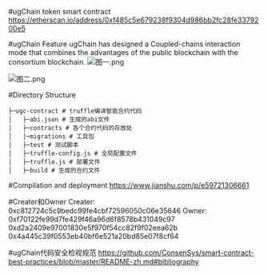 #ugChain token smart contract
https://etherscan.io/address/0xf485c5e679238f9304d986bb2fc28fe3379200e5

#ugChain Feature
ugChain has designed a Coupled-chains interaction mode that combines the advantages of the public blockchain with the consortium blockchain.
![图一.png](https://upload-images.jianshu.io/upload_images/528413-ade3990396fc9576.png?imageMogr2/auto-orient/strip%7CimageView2/2/w/1240)

![图二.png](https://upload-images.jianshu.io/upload_images/528413-f708e05fa01de6fe.png?imageMogr2/auto-orient/strip%7CimageView2/2/w/1240)


#Directory Structure
```
├─ugc-contract # truffle编译智能合约代码
│   ├─abi.json # 生成的abi文件
│   ├─contracts # 各个合约代码的存放处
│   │─migrations # 工具包
│   ├─test # 测试脚本
│   ├─truffle-config.js # 全局配置文件
│   ├─truffle.js # 部署文件
│   ├─build # 生成的合约文件

```

#Compilation and deployment 
https://www.jianshu.com/p/e59721306661

#Creater和Owner
Creater:
0xc812724c5c9bedc99fe4cbf72596050c06e35646
Owner:
0xf70122fe99d7fe429f46a96d6f8578b431049c97
0xd2a2409e97001830e5f970f54cc82f9f02eea62b
0x4a445c39f0553eb40bf6e521a20bd85e07f8cf64

#ugChain代码安全检视规范
https://github.com/ConsenSys/smart-contract-best-practices/blob/master/README-zh.md#bibliography

